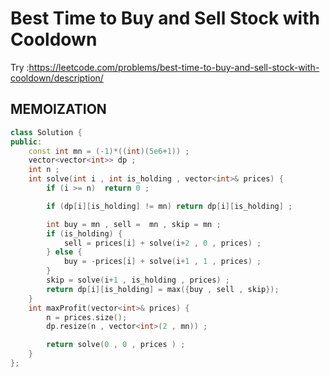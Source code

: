 # Best Time to Buy and Sell Stock with Cooldown

Try :https://leetcode.com/problems/best-time-to-buy-and-sell-stock-with-cooldown/description/

## MEMOIZATION 
```cpp
class Solution {
public:
    const int mn = (-1)*((int)(5e6+1)) ;
    vector<vector<int>> dp ;
    int n ;
    int solve(int i , int is_holding , vector<int>& prices) {
        if (i >= n)  return 0 ;

        if (dp[i][is_holding] != mn) return dp[i][is_holding] ;

        int buy = mn , sell =  mn , skip = mn ;
        if (is_holding) {
            sell = prices[i] + solve(i+2 , 0 , prices) ;
        } else {
            buy = -prices[i] + solve(i+1 , 1 , prices) ;
        }
        skip = solve(i+1 , is_holding , prices) ;
        return dp[i][is_holding] = max({buy , sell , skip});
    }
    int maxProfit(vector<int>& prices) {
        n = prices.size();
        dp.resize(n , vector<int>(2 , mn)) ;

        return solve(0 , 0 , prices ) ;
    }
};
```

